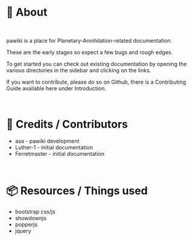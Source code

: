 # 📃 About
<br>

pawiki is a place for Planetary-Annihilation-related documentation.

These are the early stages so expect a few bugs and rough edges.

To get started you can check out existing documentation by opening the various directories in the sidebar and clicking on the links.

If you want to contribute, please do so on Github, there is a Contributing Guide available here under Introduction.

<br>

# 📝 Credits / Contributors

- asa  -  pawiki development
- Luther-1  -  initial documentation
- Ferretmaster  -  initial documentation

<br>

# 📦 Resources / Things used

- bootstrap css/js
- showdownjs
- popperjs
- jquery